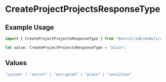 # CreateProjectProjectsResponseType

## Example Usage

```typescript
import { CreateProjectProjectsResponseType } from "@vercel/sdk/models/operations/createproject.js";

let value: CreateProjectProjectsResponseType = "plain";
```

## Values

```typescript
"system" | "secret" | "encrypted" | "plain" | "sensitive"
```